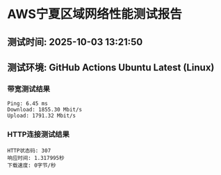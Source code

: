 # AWS宁夏区域网络性能测试报告
## 测试时间: 2025-10-03 13:21:50
## 测试环境: GitHub Actions Ubuntu Latest (Linux)

### 带宽测试结果
```
Ping: 6.45 ms
Download: 1855.30 Mbit/s
Upload: 1791.32 Mbit/s
```

### HTTP连接测试结果
```
HTTP状态码: 307
响应时间: 1.317995秒
下载速度: 0字节/秒
```

